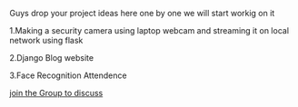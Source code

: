Guys drop your project ideas here one by one we will start workig on it

1.Making a security camera using laptop webcam and streaming it on local network using flask

2.Django Blog website

3.Face Recognition Attendence

[join the Group to discuss](https://chat.whatsapp.com/HBZwGwcRP3QBqeIRIMEc5i)
